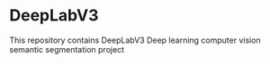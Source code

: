 # DeepLabV3
This repository contains DeepLabV3 Deep learning computer vision semantic segmentation project 
